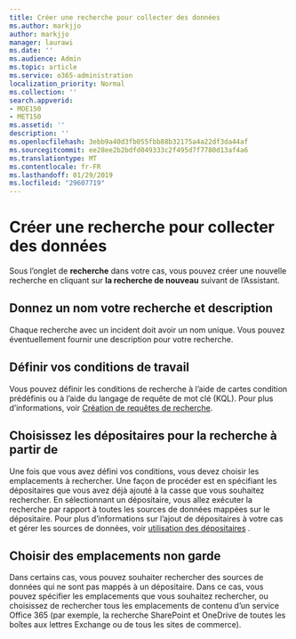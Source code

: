 ```yaml
---
title: Créer une recherche pour collecter des données
ms.author: markjjo
author: markjjo
manager: laurawi
ms.date: ''
ms.audience: Admin
ms.topic: article
ms.service: o365-administration
localization_priority: Normal
ms.collection: ''
search.appverid:
- MOE150
- MET150
ms.assetid: ''
description: ''
ms.openlocfilehash: 3ebb9a40d3fb055fbb88b32175a4a22df3da44af
ms.sourcegitcommit: ee28ee2b2bdfd049333c2f495d7f7780d13af4a6
ms.translationtype: MT
ms.contentlocale: fr-FR
ms.lasthandoff: 01/29/2019
ms.locfileid: "29607719"
---
```

# <a name="create-a-search-to-collect-data"></a>Créer une recherche pour collecter des données

Sous l’onglet de **recherche** dans votre cas, vous pouvez créer une nouvelle recherche en cliquant sur **la recherche de nouveau** suivant de l’Assistant.

## <a name="name-your-search-and-give-description"></a>Donnez un nom votre recherche et description

Chaque recherche avec un incident doit avoir un nom unique. Vous pouvez éventuellement fournir une description pour votre recherche. 

## <a name="define-your-conditions"></a>Définir vos conditions de travail

Vous pouvez définir les conditions de recherche à l’aide de cartes condition prédéfinis ou à l’aide du langage de requête de mot clé (KQL). Pour plus d’informations, voir [Création de requêtes de recherche](building-search-queries.md).

## <a name="choose-the-custodians-to-search-from"></a>Choisissez les dépositaires pour la recherche à partir de

Une fois que vous avez défini vos conditions, vous devez choisir les emplacements à rechercher. Une façon de procéder est en spécifiant les dépositaires que vous avez déjà ajouté à la casse que vous souhaitez rechercher. En sélectionnant un dépositaire, vous allez exécuter la recherche par rapport à toutes les sources de données mappées sur le dépositaire. Pour plus d’informations sur l’ajout de dépositaires à votre cas et gérer les sources de données, voir [utilisation des dépositaires](managing-custodians.md) .

## <a name="choose-non-custodial-locations"></a>Choisir des emplacements non garde

Dans certains cas, vous pouvez souhaiter rechercher des sources de données qui ne sont pas mappés à un dépositaire. Dans ce cas, vous pouvez spécifier les emplacements que vous souhaitez rechercher, ou choisissez de rechercher tous les emplacements de contenu d’un service Office 365 (par exemple, la recherche SharePoint et OneDrive de toutes les boîtes aux lettres Exchange ou de tous les sites de commerce).